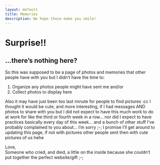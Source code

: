 ```yaml
---
layout: default
title: Memories
description: We hope these make you smile!
---
```

# Surprise!!
## …there’s nothing here?

So this was supposed to be a page of photos and memories that other people have with you but I didn’t have the time to:

1) Organize any photos people might have sent me and/or   
2) Collect photos to display here  

Also it may have just been too last minute for people to find pictures :cc I thought it would be cute, and more interesting, if I had messages AND photos to share with you but I did not expect to have this much work to do at work for like the third or fourth week in a row... nor did I expect to have practices basically every day of this week... and a bunch of other stuff I've probably complained to you about... I’m sorry ;-; I promise I’ll get around to updating this page, if not with pictures other people sent then with cute pictures of us hehe

Love,   
Someone who cried, and died, a little on the inside because she couldn’t put together the perfect website/gift ;-;
